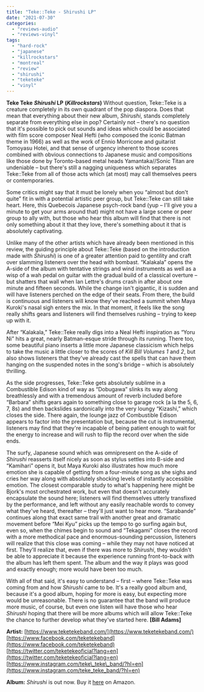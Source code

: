 ```yaml
---
title: "Teke::Teke - Shirushi LP"
date: "2021-07-30"
categories: 
  - "reviews-audio"
  - "reviews-vinyl"
tags: 
  - "hard-rock"
  - "japanese"
  - "killrockstars"
  - "montreal"
  - "review"
  - "shirushi"
  - "teketeke"
  - "vinyl"
---
```


**Teke Teke** **_Shirushi_ LP** **(_Killrockstars_)** Without question, Teke::Teke is a creature completely in its own quadrant of the pop diaspora. Does that mean that everything about their new album, _Shirushi_, stands completely separate from everything else in pop? Certainly not – there's no question that it's possible to pick out sounds and ideas which could be associated with film score composer Neal Hefti (who composed the iconic Batman theme in 1966) as well as the work of Ennio Morricone and guitarist Tomoyasu Hotei, and that sense of urgency inherent to those scores combined with obvious connections to Japanese music and compositions like those done by Toronto-based metal heads Yamantaka//Sonic Titan are undeniable – but there's still a nagging uniqueness which separates Teke::Teke from all of those acts which (at most) may call themselves peers or contemporaries.

Some critics might say that it must be lonely when you “almost but don't quite” fit in with a potential artistic peer group, but Teke::Teke can still take heart. Here, this Quebecois Japanese psych-rock band (yup – I'll give you a minute to get your arms around that) might not have a large scene or peer group to ally with, but those who hear this album will find that there is not only something about it that they love, there's something about it that is absolutely captivating.

Unlike many of the other artists which have already been mentioned in this review, the guiding principle about Teke::Teke (based on the introduction made with _Shirushi_) is one of a greater attention paid to gentility and craft over slamming listeners over the head with bombast. “Kalakala” opens the A-side of the album with tentative strings and wind instruments as well as a wisp of a wah pedal on guitar with the gradual build of a classical overture – but shatters that wall when Ian Lettre's drums crash in after about one minute and fifteen seconds. While the change isn't gigantic, it is sudden and will have listeners perched on the edge of their seats. From there, the build is continuous and listeners will know they've reached a summit when Maya Kuroki's nasal sigh enters the mix. In that moment, it feels like the song really shifts gears and listeners will find themselves rushing – trying to keep up with it.

After “Kalakala,” Teke::Teke really digs into a Neal Hefti inspiration as “Yoru Ni” hits a great, nearly Batman-esque stride through its running. There too, some beautiful piano inserts a little more Japanese classicism which helps to take the music a little closer to the scores of _Kill Bill Volumes 1_ and _2_, but also shows listeners that they've already cast the spells that can have them hanging on the suspended notes in the song's bridge – which is absolutely thrilling.

As the side progresses, Teke::Teke gets absolutely sublime in a Combustible Edison kind of way as “Dobugawa” slinks its way along breathlessly and with a tremendous amount of reverb included before “Barbara” shifts gears again to something close to garage rock (a la the 5, 6, 7, 8s) and then backslides sardonically into the very loungy “Kizashi,” which closes the side. There again, the lounge jazz of Combustible Edison appears to factor into the presentation but, because the cut is instrumental, listeners may find that they're incapable of being patient enough to wait for the energy to increase and will rush to flip the record over when the side ends.

The surfy, Japanese sound which was omnipresent on the A-side of _Shirushi_ reasserts itself nicely as soon as stylus settles into B-side and “Kamihari” opens it, but Maya Kuroki also illustrates how much more emotion she is capable of getting from a four-minute song as she sighs and cries her way along with absolutely shocking levels of instantly accessible emotion. The closest comparable study to what's happening here might be Bjork's most orchestrated work, but even that doesn't accurately encapsulate the sound here; listeners will find themselves utterly transfixed by the performance, and left without any easily reachable words to convey what they've heard, thereafter – they'll just want to hear more. “Sarabande” continues along that exact same trail with another great and dramatic movement before “Mei Kyu” picks up the tempo to go surfing again but, even so, when the chimes begin to sound and “Tekagami” closes the record with a more methodical pace and enormous-sounding percussion, listeners will realize that this close was coming – while they may not have noticed at first. They'll realize that, even if there was more to _Shirushi_, they wouldn't be able to appreciate it because the experience running front-to-back with the album has left them spent. The album and the way it plays was good and exactly enough; more would have been too much.

With all of that said, it's easy to understand – first – where Teke::Teke was coming from and how _Shirushi_ came to be. It's a really good album and, because it's a good album, hoping for more is easy, but expecting more would be unreasonable. There is no guarantee that the band will produce more music, of course, but even one listen will have those who hear _Shirushi_ hoping that there will be more albums which will allow Teke::Teke the chance to further develop what they've started here. **\[Bill Adams\]**

**Artist:** [https://www.teketekeband.com/](https://www.teketekeband.com/) [https://www.facebook.com/teketekeband](https://www.facebook.com/teketekeband) [https://twitter.com/teketekeoficial?lang=en](https://twitter.com/teketekeoficial?lang=en) [https://www.instagram.com/teke\_teke\_band/?hl=en](https://www.instagram.com/teke_teke_band/?hl=en)

**Album:** _Shirushi_ is out now. Buy it [here](https://www.amazon.com/Shirushi-TEKE/dp/B08WCJXXZC/ref=sr_1_1?dchild=1&keywords=Teke+Teke+-+Shirushi&qid=1624819422&sr=8-1) on Amazon.
